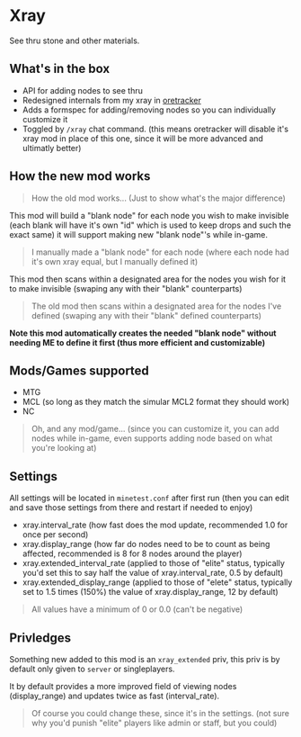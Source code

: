 # Xray

See thru stone and other materials.

## What's in the box

- API for adding nodes to see thru
- Redesigned internals from my xray in [oretracker](https://content.minetest.net/packages/ApolloX/oretracker/)
- Adds a formspec for adding/removing nodes so you can individually customize it
- Toggled by `/xray` chat command. (this means oretracker will disable it's xray mod in place of this one, since it will be more advanced and ultimatly better)

## How the new mod works

> How the old mod works... (Just to show what's the major difference)

This mod will build a "blank node" for each node you wish to make invisible (each blank will have it's own "id" which is used to keep drops and such the exact same) it will support making new "blank node"'s while in-game.

> I manually made a "blank node" for each node (where each node had it's own xray equal, but I manually defined it)

This mod then scans within a designated area for the nodes you wish for it to make invisible (swaping any with their "blank" counterparts)

> The old mod then scans within a designated area for the nodes I've defined (swaping any with their "blank" defined counterparts)

**Note this mod automatically creates the needed "blank node" without needing ME to define it first (thus more efficient and customizable)**

## Mods/Games supported

- MTG
- MCL (so long as they match the simular MCL2 format they should work)
- NC

> Oh, and any mod/game... (since you can customize it, you can add nodes while in-game, even supports adding node based on what you're looking at)

## Settings

All settings will be located in `minetest.conf` after first run (then you can edit and save those settings from there and restart if needed to enjoy)

- xray.interval_rate (how fast does the mod update, recommended 1.0 for once per second)
- xray.display_range (how far do nodes need to be to count as being affected, recommended is 8 for 8 nodes around the player)
- xray.extended_interval_rate (applied to those of "elite" status, typically you'd set this to say half the value of xray.interval_rate, 0.5 by default)
- xray.extended_display_range (applied to those of "elete" status, typically set to 1.5 times (150%) the value of xray.display_range, 12 by default)

> All values have a minimum of 0 or 0.0 (can't be negative)

## Privledges

Something new added to this mod is an `xray_extended` priv, this priv is by default only given to `server` or singleplayers.

It by default provides a more improved field of viewing nodes (display_range) and updates twice as fast (interval_rate).

> Of course you could change these, since it's in the settings. (not sure why you'd punish "elite" players like admin or staff, but you could)
